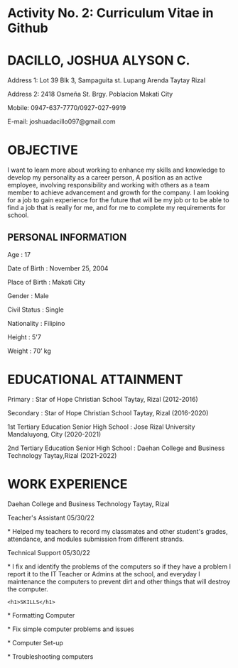 <html>
<body>

<h1>Activity No. 2: Curriculum Vitae in Github</h1>
    <h1>DACILLO, JOSHUA ALYSON C.</h1>                                                                                       
    <p> Address 1: Lot 39 Blk 3, Sampaguita st. Lupang Arenda Taytay Rizal</p>
    <p> Address 2: 2418 Osmeña St. Brgy. Poblacion Makati City
    <p>    Mobile: 0947-637-7770/0927-027-9919</p>
    <p>    E-mail: joshuadacillo097@gmail.com</p>
    <h1>OBJECTIVE</h1>
<p> I want to learn more about working to enhance my skills and knowledge to develop my personality as a career person, 
    A position as an active employee, involving responsibility and working with others as a team member to achieve advancement and growth for the company.
    I am looking for a job to gain experience for the future that will be my job or to be able to find a job that is really for me, 
    and for me to complete my requirements for school.</p>
    <h2>PERSONAL INFORMATION</h2>
<p> Age			        :  17 </p>
<p>    Date of Birth    :  November 25, 2004 </p>
<p>    Place of Birth   :  Makati City </p>
<p>    Gender		    :  Male </p>
<p>    Civil Status     :  Single </p>
<p>    Nationality		:  Filipino </p>
<p>    Height			:  5'7 </p>
<p>    Weight		    :  70’ kg        </p>
    <h1>EDUCATIONAL ATTAINMENT</h1>
<p> Primary : Star of Hope Christian School Taytay, Rizal                                                                          (2012-2016) </p>
<p>    Secondary : Star of Hope Christian School Taytay, Rizal                                                                     (2016-2020) </p>
<p>    1st Tertiary Education Senior High School : Jose Rizal University Mandaluyong, City                                         (2020-2021) </p>
<p>    2nd Tertiary Education Senior High School : Daehan College and Business Technology Taytay,Rizal                             (2021-2022) </p>
    <h1>WORK EXPERIENCE</h1>
<p> Daehan College and Business Technology Taytay, Rizal </p>
<p>Teacher's Assistant 05/30/22 </p>
<p>* Helped my teachers to record my classmates and other student's grades, attendance, and modules submission from different strands.</p>
<p>Technical Support 05/30/22
<p>* I fix and identify the problems of the computers so if they have a problem I report it to the IT Teacher or Admins at the school, and everyday I maintenance the computers to prevent dirt and other things that will destroy the computer.</p>

    <h1>SKILLS</h1>
<p>    *	Formatting Computer </p>
<p>    *	Fix simple computer problems and issues </p>
<p>    *	Computer Set-up </p>
<p>    *    Troubleshooting computers </p>

</html>
</body>
